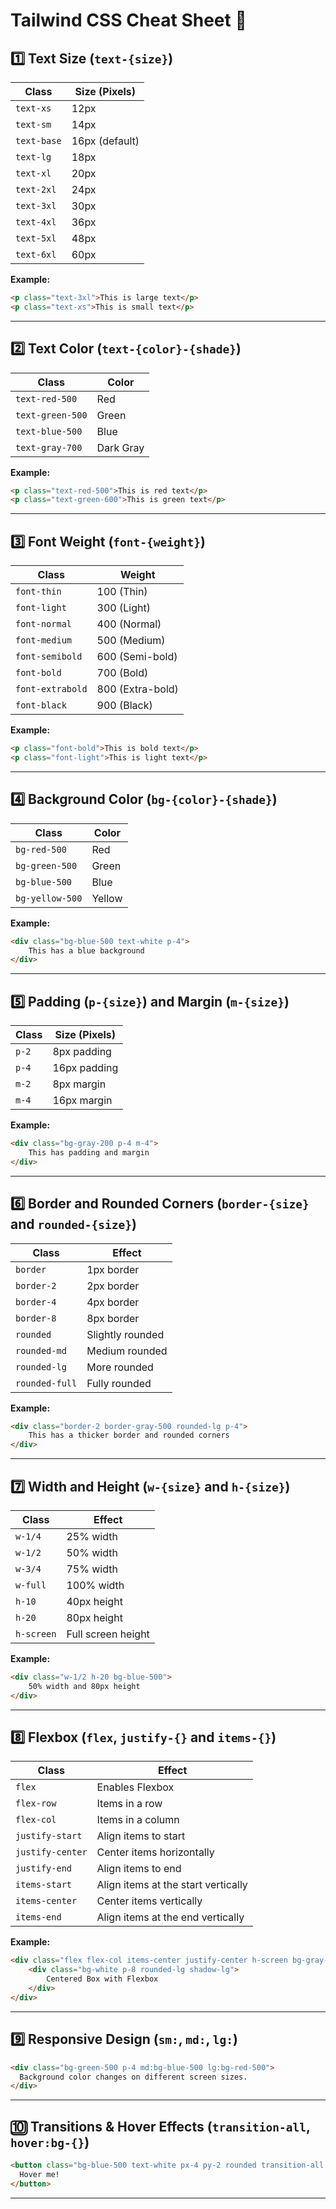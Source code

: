 # Tailwind CSS Cheat Sheet 📌

## 1️⃣ Text Size (`text-{size}`)
| Class        | Size (Pixels) |
|-------------|-------------|
| `text-xs`   | 12px |
| `text-sm`   | 14px |
| `text-base` | 16px (default) |
| `text-lg`   | 18px |
| `text-xl`   | 20px |
| `text-2xl`  | 24px |
| `text-3xl`  | 30px |
| `text-4xl`  | 36px |
| `text-5xl`  | 48px |
| `text-6xl`  | 60px |

**Example:**
```html
<p class="text-3xl">This is large text</p>
<p class="text-xs">This is small text</p>
```

---

## 2️⃣ Text Color (`text-{color}-{shade}`)
| Class | Color |
|-------|--------------|
| `text-red-500` | Red |
| `text-green-500` | Green |
| `text-blue-500` | Blue |
| `text-gray-700` | Dark Gray |

**Example:**
```html
<p class="text-red-500">This is red text</p>
<p class="text-green-600">This is green text</p>
```

---

## 3️⃣ Font Weight (`font-{weight}`)
| Class | Weight |
|-------|--------|
| `font-thin` | 100 (Thin) |
| `font-light` | 300 (Light) |
| `font-normal` | 400 (Normal) |
| `font-medium` | 500 (Medium) |
| `font-semibold` | 600 (Semi-bold) |
| `font-bold` | 700 (Bold) |
| `font-extrabold` | 800 (Extra-bold) |
| `font-black` | 900 (Black) |

**Example:**
```html
<p class="font-bold">This is bold text</p>
<p class="font-light">This is light text</p>
```

---

## 4️⃣ Background Color (`bg-{color}-{shade}`)
| Class | Color |
|-------|--------------|
| `bg-red-500` | Red |
| `bg-green-500` | Green |
| `bg-blue-500` | Blue |
| `bg-yellow-500` | Yellow |

**Example:**
```html
<div class="bg-blue-500 text-white p-4">
    This has a blue background
</div>
```

---

## 5️⃣ Padding (`p-{size}`) and Margin (`m-{size}`)
| Class | Size (Pixels) |
|-------|--------------|
| `p-2` | 8px padding |
| `p-4` | 16px padding |
| `m-2` | 8px margin |
| `m-4` | 16px margin |

**Example:**
```html
<div class="bg-gray-200 p-4 m-4">
    This has padding and margin
</div>
```

---

## 6️⃣ Border and Rounded Corners (`border-{size}` and `rounded-{size}`)
| Class | Effect |
|-------|--------|
| `border` | 1px border |
| `border-2` | 2px border |
| `border-4` | 4px border |
| `border-8` | 8px border |
| `rounded` | Slightly rounded |
| `rounded-md` | Medium rounded |
| `rounded-lg` | More rounded |
| `rounded-full` | Fully rounded |

**Example:**
```html
<div class="border-2 border-gray-500 rounded-lg p-4">
    This has a thicker border and rounded corners
</div>
```

---

## 7️⃣ Width and Height (`w-{size}` and `h-{size}`)
| Class | Effect |
|-------|--------------|
| `w-1/4` | 25% width |
| `w-1/2` | 50% width |
| `w-3/4` | 75% width |
| `w-full` | 100% width |
| `h-10` | 40px height |
| `h-20` | 80px height |
| `h-screen` | Full screen height |

**Example:**
```html
<div class="w-1/2 h-20 bg-blue-500">
    50% width and 80px height
</div>
```

---

## 8️⃣ Flexbox (`flex`, `justify-{}` and `items-{}`)
| Class | Effect |
|-------|--------|
| `flex` | Enables Flexbox |
| `flex-row` | Items in a row |
| `flex-col` | Items in a column |
| `justify-start` | Align items to start |
| `justify-center` | Center items horizontally |
| `justify-end` | Align items to end |
| `items-start` | Align items at the start vertically |
| `items-center` | Center items vertically |
| `items-end` | Align items at the end vertically |

**Example:**
```html
<div class="flex flex-col items-center justify-center h-screen bg-gray-100">
    <div class="bg-white p-8 rounded-lg shadow-lg">
        Centered Box with Flexbox
    </div>
</div>
```

---

## 9️⃣ Responsive Design (`sm:`, `md:`, `lg:`)
```html
<div class="bg-green-500 p-4 md:bg-blue-500 lg:bg-red-500">
  Background color changes on different screen sizes.
</div>
```

---

## 🔟 Transitions & Hover Effects (`transition-all`, `hover:bg-{}`)
```html
<button class="bg-blue-500 text-white px-4 py-2 rounded transition-all duration-300 hover:bg-blue-700">
  Hover me!
</button>
```

---



